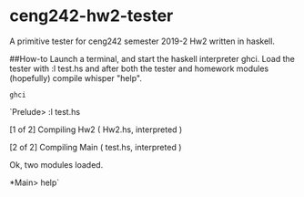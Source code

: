 # ceng242-hw2-tester
A primitive tester for ceng242 semester 2019-2 Hw2 written in haskell.

##How-to
Launch a terminal, and start the haskell interpreter ghci. Load the tester with :l test.hs and after both the tester and homework modules (hopefully) compile whisper "help".

`ghci`

`Prelude> :l test.hs

[1 of 2] Compiling Hw2              ( Hw2.hs, interpreted )

[2 of 2] Compiling Main             ( test.hs, interpreted )

Ok, two modules loaded.

*Main> help`

